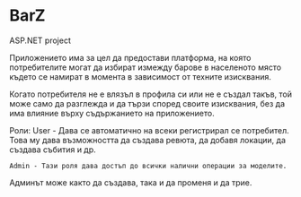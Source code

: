 # BarZ
ASP.NET project

Приложението има за цел да предостави платформа, на която потребителите
могат да избират измежду барове в населеното място където се намират 
в момента в зависимост от техните изисквания. 

Когато потребителя не е влязъл в профила си или не е създал такъв,
той може само да разглежда и да тързи според своите изисквания,
без да има влияние върху съдържанието на приложението.

Роли:
	User - Дава се автоматично на всеки регистрирал се потребител. 
  Това му дава възможността да създава ревюта, да добавя локации,
  да създава събития и др.
		
	Admin - Тази роля дава достъп до всички налични операции за моделите.
  Админът може както да създава, така и да променя и да трие.
